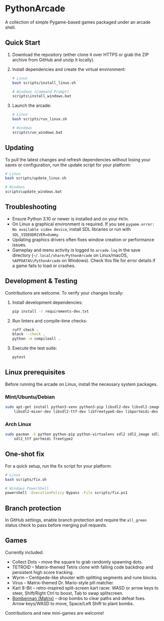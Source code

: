# PythonArcade

A collection of simple Pygame-based games packaged under an arcade shell.

## Quick Start

1. Download the repository (either clone it over HTTPS or grab the ZIP archive from GitHub and unzip it locally).
2. Install dependencies and create the virtual environment:

   ```sh
   # Linux
   bash scripts/install_linux.sh

   # Windows (Command Prompt)
   scripts\install_windows.bat
   ```

3. Launch the arcade:

   ```sh
   # Linux
   bash scripts/run_linux.sh

   # Windows
   scripts\run_windows.bat
   ```

## Updating

To pull the latest changes and refresh dependencies without losing your saves or
configuration, run the update script for your platform:

```sh
# Linux
bash scripts/update_linux.sh

# Windows
scripts\update_windows.bat
```

## Troubleshooting

- Ensure Python 3.10 or newer is installed and on your `PATH`.
- On Linux a graphical environment is required. If you see `pygame.error: No available video device`,
  install SDL libraries or run with `SDL_VIDEODRIVER=dummy`.
- Updating graphics drivers often fixes window creation or performance issues.
- Gameplay and menu activity is logged to `arcade.log` in the save directory
  (`~/.local/share/PythonArcade` on Linux/macOS, `%APPDATA%\PythonArcade` on
  Windows). Check this file for error details if a game fails to load or crashes.

## Development & Testing

Contributions are welcome. To verify your changes locally:

1. Install development dependencies:

   ```sh
   pip install -r requirements-dev.txt
   ```

2. Run linters and compile-time checks:

   ```sh
   ruff check .
   black --check .
   python -m compileall .
   ```

3. Execute the test suite:

   ```sh
   pytest
   ```

## Linux prerequisites

Before running the arcade on Linux, install the necessary system packages.

### Mint/Ubuntu/Debian

```sh
sudo apt-get install python3-venv python3-pip libsdl2-dev libsdl2-image-dev \
    libsdl2-mixer-dev libsdl2-ttf-dev libfreetype6-dev libportmidi-dev
```

### Arch Linux

```sh
sudo pacman -S python python-pip python-virtualenv sdl2 sdl2_image sdl2_mixer \
    sdl2_ttf portmidi freetype2
```

## One-shot fix

For a quick setup, run the fix script for your platform:

```sh
# Linux
bash scripts/fix.sh

# Windows PowerShell
powershell -ExecutionPolicy Bypass -File scripts/fix.ps1
```

## Branch protection

In GitHub settings, enable branch protection and require the `all_green`
status check to pass before merging pull requests.

## Games

Currently included:

- Collect Dots – move the square to grab randomly spawning dots.
- TETROID – Matrix-themed Tetris clone with falling code backdrop and
  persistent high score tracking.
- Wyrm – Centipede-like shooter with splitting segments and rune blocks.
- Virus – Matrix-themed Dr. Mario-style pill matcher.
- Kart 8-Bit – retro-inspired split-screen kart racer. WASD or arrow keys to steer,
  Shift/Right Ctrl to boost, Tab to swap splitscreen.
- [Bomberman (Matrix)](pyarcade/games/bomberman/README.md) – drop bombs to clear paths
  and defeat foes. Arrow keys/WASD to move, Space/Left Shift to plant bombs.

Contributions and new mini-games are welcome!

